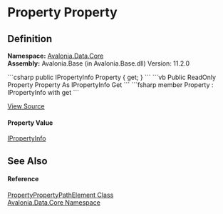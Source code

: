 # Property Property




## Definition
**Namespace:** <a href="N_Avalonia_Data_Core">Avalonia.Data.Core</a>  
**Assembly:** Avalonia.Base (in Avalonia.Base.dll) Version: 11.2.0

<Tabs groupId="api-code-preview">
<TabItem value="csharp" label="C#">
```csharp
public IPropertyInfo Property { get; }
```
</TabItem>
<TabItem value="vb" label="VB">
```vb
Public ReadOnly Property Property As IPropertyInfo
	Get
```
</TabItem>
<TabItem value="fsharp" label="F#">
```fsharp
member Property : IPropertyInfo with get
```
</TabItem>
</Tabs>



<a href="https://github.com/AvaloniaUI/Avalonia/tree/master/src/Avalonia.Base/Data/Core/PropertyPath.cs#L59" title="View the source code">View Source</a>



#### Property Value
<a href="T_Avalonia_Data_Core_IPropertyInfo">IPropertyInfo</a>

## See Also


#### Reference
<a href="T_Avalonia_Data_Core_PropertyPropertyPathElement">PropertyPropertyPathElement Class</a>  
<a href="N_Avalonia_Data_Core">Avalonia.Data.Core Namespace</a>  

